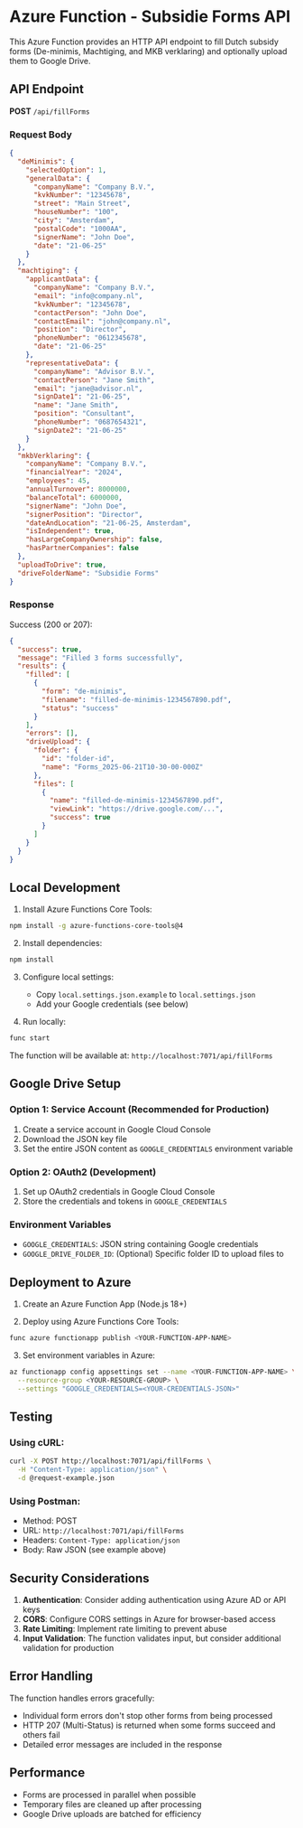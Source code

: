 # Azure Function - Subsidie Forms API

This Azure Function provides an HTTP API endpoint to fill Dutch subsidy forms (De-minimis, Machtiging, and MKB verklaring) and optionally upload them to Google Drive.

## API Endpoint

**POST** `/api/fillForms`

### Request Body

```json
{
  "deMinimis": {
    "selectedOption": 1,
    "generalData": {
      "companyName": "Company B.V.",
      "kvkNumber": "12345678",
      "street": "Main Street",
      "houseNumber": "100",
      "city": "Amsterdam",
      "postalCode": "1000AA",
      "signerName": "John Doe",
      "date": "21-06-25"
    }
  },
  "machtiging": {
    "applicantData": {
      "companyName": "Company B.V.",
      "email": "info@company.nl",
      "kvkNumber": "12345678",
      "contactPerson": "John Doe",
      "contactEmail": "john@company.nl",
      "position": "Director",
      "phoneNumber": "0612345678",
      "date": "21-06-25"
    },
    "representativeData": {
      "companyName": "Advisor B.V.",
      "contactPerson": "Jane Smith",
      "email": "jane@advisor.nl",
      "signDate1": "21-06-25",
      "name": "Jane Smith",
      "position": "Consultant",
      "phoneNumber": "0687654321",
      "signDate2": "21-06-25"
    }
  },
  "mkbVerklaring": {
    "companyName": "Company B.V.",
    "financialYear": "2024",
    "employees": 45,
    "annualTurnover": 8000000,
    "balanceTotal": 6000000,
    "signerName": "John Doe",
    "signerPosition": "Director",
    "dateAndLocation": "21-06-25, Amsterdam",
    "isIndependent": true,
    "hasLargeCompanyOwnership": false,
    "hasPartnerCompanies": false
  },
  "uploadToDrive": true,
  "driveFolderName": "Subsidie Forms"
}
```

### Response

Success (200 or 207):
```json
{
  "success": true,
  "message": "Filled 3 forms successfully",
  "results": {
    "filled": [
      {
        "form": "de-minimis",
        "filename": "filled-de-minimis-1234567890.pdf",
        "status": "success"
      }
    ],
    "errors": [],
    "driveUpload": {
      "folder": {
        "id": "folder-id",
        "name": "Forms_2025-06-21T10-30-00-000Z"
      },
      "files": [
        {
          "name": "filled-de-minimis-1234567890.pdf",
          "viewLink": "https://drive.google.com/...",
          "success": true
        }
      ]
    }
  }
}
```

## Local Development

1. Install Azure Functions Core Tools:
```bash
npm install -g azure-functions-core-tools@4
```

2. Install dependencies:
```bash
npm install
```

3. Configure local settings:
   - Copy `local.settings.json.example` to `local.settings.json`
   - Add your Google credentials (see below)

4. Run locally:
```bash
func start
```

The function will be available at: `http://localhost:7071/api/fillForms`

## Google Drive Setup

### Option 1: Service Account (Recommended for Production)

1. Create a service account in Google Cloud Console
2. Download the JSON key file
3. Set the entire JSON content as `GOOGLE_CREDENTIALS` environment variable

### Option 2: OAuth2 (Development)

1. Set up OAuth2 credentials in Google Cloud Console
2. Store the credentials and tokens in `GOOGLE_CREDENTIALS`

### Environment Variables

- `GOOGLE_CREDENTIALS`: JSON string containing Google credentials
- `GOOGLE_DRIVE_FOLDER_ID`: (Optional) Specific folder ID to upload files to

## Deployment to Azure

1. Create an Azure Function App (Node.js 18+)

2. Deploy using Azure Functions Core Tools:
```bash
func azure functionapp publish <YOUR-FUNCTION-APP-NAME>
```

3. Set environment variables in Azure:
```bash
az functionapp config appsettings set --name <YOUR-FUNCTION-APP-NAME> \
  --resource-group <YOUR-RESOURCE-GROUP> \
  --settings "GOOGLE_CREDENTIALS=<YOUR-CREDENTIALS-JSON>"
```

## Testing

### Using cURL:
```bash
curl -X POST http://localhost:7071/api/fillForms \
  -H "Content-Type: application/json" \
  -d @request-example.json
```

### Using Postman:
- Method: POST
- URL: `http://localhost:7071/api/fillForms`
- Headers: `Content-Type: application/json`
- Body: Raw JSON (see example above)

## Security Considerations

1. **Authentication**: Consider adding authentication using Azure AD or API keys
2. **CORS**: Configure CORS settings in Azure for browser-based access
3. **Rate Limiting**: Implement rate limiting to prevent abuse
4. **Input Validation**: The function validates input, but consider additional validation for production

## Error Handling

The function handles errors gracefully:
- Individual form errors don't stop other forms from being processed
- HTTP 207 (Multi-Status) is returned when some forms succeed and others fail
- Detailed error messages are included in the response

## Performance

- Forms are processed in parallel when possible
- Temporary files are cleaned up after processing
- Google Drive uploads are batched for efficiency